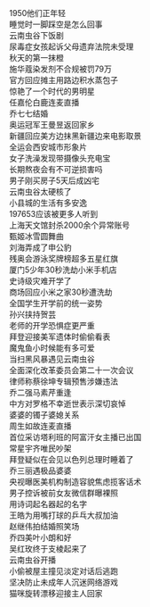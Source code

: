 1950他们正年轻  
睡觉时一脚踩空是怎么回事  
云南虫谷下饭剧  
尿毒症女孩起诉父母遗弃法院未受理  
秋天的第一抹橙  
施华蔻染发剂不合规被罚79万  
官方回应摊主用路边积水蒸包子  
惊艳了一个时代的男明星  
任嘉伦白鹿连麦直播  
乔七七结婚  
奥运冠军王曼昱返回家乡  
新疆回应美方边抹黑新疆边来电影取景  
全运会西安城市形象片  
女子洗澡发现带摄像头充电宝  
长期熬夜会有不可逆损害吗  
男子刚买房子5天后成凶宅  
云南虫谷太硬核了  
小县城的生活有多安逸  
197653应该被更多人听到  
上海天文馆封杀2000余个异常账号  
甄姬冰雪圆舞曲  
刘海弄成了申公豹  
残奥会游泳奖牌榜超多五星红旗  
厦门5少年30秒洗劫小米手机店  
史诗级灾难开学了  
商场回应小米之家30秒遭洗劫  
全国学生开学前的统一姿势  
孙兴挟持贺芸  
老师的开学恐惧症更严重  
拜登迎接美军遗体时偷偷看表  
魔鬼鱼小时候能有多可爱  
当扫黑风暴遇见云南虫谷  
全面深化改革委员会第二十一次会议  
律师称蔡徐坤专辑预售涉嫌违法  
乔二强马素芹重逢  
中方对罗格不幸逝世表示深切哀悼  
婆婆的镯子婆媳关系  
周生如故连麦直播  
首位采访塔利班的阿富汗女主播已出国  
常星宇齐唯民吵架  
拜登疑似在会见以色列总理时睡着了  
乔三丽遇极品婆婆  
央视曝医美机构制造容貌焦虑揽客话术  
男子控诉被前女友微信群曝裸照  
用诗词起名器起的名字  
王皓为用嘴打球的乒乓大叔加油  
赵继伟拍结婚照笑场  
乔四美叶小朗和好  
吴红玫终于支棱起来了  
云南虫谷开播  
小偷被屋主撞见淡定对话后逃跑  
坚决防止未成年人沉迷网络游戏  
猫咪旋转漂移迎接主人回家  
